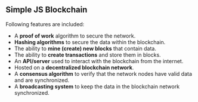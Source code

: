 ## Simple JS Blockchain

Following features are included:

- A **proof of work** algorithm to secure the network.
- **Hashing algorithms** to secure the data within the blockchain.
- The ability to **mine (create) new blocks** that contain data.
- The ability to **create transactions** and store them in blocks.
- An **API/server** used to interact with the blockchain from the internet.
- Hosted on a **decentralized blockchain network**.
- A **consensus algorithm** to verify that the network nodes have valid data and are synchronized.
- A **broadcasting system** to keep the data in the blockchain network synchronized.
